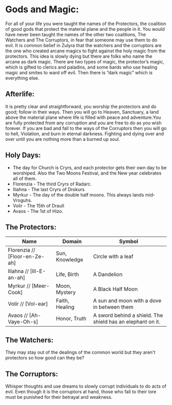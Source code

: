 # Gods and Magic:

For all of your life you were taught the names of the Protectors, the coalition of good gods that protect the material plane and the people in it. You would have never been taught the names of the other two coalitions, The Watchers and The Corruptors, in fear that someone may use them to do evil. It is common belief in Zulyra that the watchers and the corruptors are the one who created arcane magics to fight against the holy magic from the protectors. This idea is slowly dying but there are folks who name the arcane as dark magic. There are two types of magic, the protector’s magic, which is gifted to clerics and paladins, and some bards who use healing magic and smites to ward off evil. Then there is “dark magic” which is everything else. 

## Afterlife: 
It is pretty clear and straightforward, you worship the protectors and do good; follow in their ways. Then you will go to Heaven, Sanctuary,  a land above the material plane where life is filled with peace and adventure.You are fully protected from any corruption and you are free to do as you wish forever. If you are bad and fall to the ways of the Corruptors then you will go to hell, Violation, and burn in eternal darkness. Fighting and dying over and over until you are nothing more than a burned up soul.  

## Holy Days: 
- The day for Church is Cryrs, and each protector gets their own day to be worshiped. Also the Two Moons Festival, and the New year celebrates all of them. 
- Florenzia - The third Cryrs of Radarc.
- Iliahna - The last Cryrs of Drokurs
- Myrkur - The day of the double half moons. This always lands mid- Vroguhs.
- Volir - The 15th of Draull
- Avaos - The 1st of Hizo.

## The Protectors: 

| Name | Domain | Symbol |
| -----| ------ | ------ |
| Florenzia // [Floor-en-Ze-ah] | Sun, Knowledge | Circle with a leaf |
| Iliahna // [Ill-E-an-ah] | Life, Birth | A Dandelion |
| Myrkur // [Meer-Cook] | Moon, Mystery | A Black Half Moon |
| Volir // [Vol-ear] | Faith, Healing | A sun and moon with a dove in between them |
| Avaos // [Ah-Vaye-Oh-s] | Honor, Truth | A sword behind a shield. The shield has an elephant on it. |



## The Watchers: 
They may stay out of the dealings of the common world but they aren't protectors so how good can they be? 

## The Corruptors: 
Whisper thoughts and use dreams to slowly corrupt individuals to do acts of evil. Even though it is the corruptors at hand, those who fall to their lore must be punished for their betrayal and weakness.